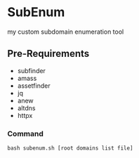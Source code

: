 # SubEnum

my custom subdomain enumeration tool

## Pre-Requirements
- subfinder
- amass
- assetfinder
- jq
- anew
- altdns
- httpx

### Command
`bash subenum.sh [root domains list file]`

